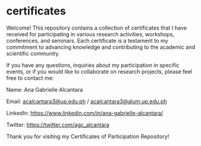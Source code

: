 # certificates
Welcome!
This repository contains a collection of certificates that I have received for participating in various research activities, workshops, conferences, and seminars. Each certificate is a testament to my commitment to advancing knowledge and contributing to the academic and scientific community.


If you have any questions, inquiries about my participation in specific events, or if you would like to collaborate on research projects, please feel free to contact me:

Name: Ana Gabrielle Alcantara

Email: acalcantara3@up.edu.ph / acalcantara3@alum.up.edu.ph

LinkedIn: https://www.linkedin.com/in/ana-gabrielle-alcantara/

Twitter: https://twitter.com/agc_alcantara


Thank you for visiting my Certificates of Participation Repository!
